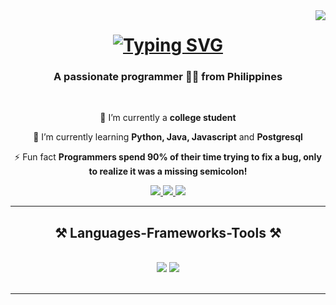 <img align="right" src="https://visitor-badge.laobi.icu/badge?page_id=bunokent.bunokent" />

<h1 align="center">
    <a href="https://git.io/typing-svg"><img src="https://readme-typing-svg.demolab.com?font=Montserrat&weight=900&size=32&duration=3000&pause=1000&width=435&lines=Hello%2C+there+%F0%9F%91%8B;I+am+Kent+Buno+%F0%9F%A7%91%E2%80%8D%F0%9F%92%BB" alt="Typing SVG" /></a>
</h1>

<h3 align="center">A passionate programmer 🧑‍💻 from Philippines </h3>

<br/>

<div align="center">
 
 🏫 I’m currently a **college student**
 
 🌱 I’m currently learning **Python, Java, Javascript** and **Postgresql**

⚡ Fun fact **Programmers spend 90% of their time trying to fix a bug, only to realize it was a missing semicolon!**

 </div>
 
<div align="center"> 
  <a href="mailto:bunokent19@gmail.com">
    <img src="https://img.shields.io/badge/Gmail-333333?style=for-the-badge&logo=gmail&logoColor=red" />
  </a>
  <a href="https://www.linkedin.com/in/kent-buno-632863330/" target="_blank">
    <img src="https://img.shields.io/badge/LinkedIn-0077B5?style=for-the-badge&logo=linkedin&logoColor=white" target="_blank" />
  </a>
  <a href="https://bunokent.github.io/portfolio/" target="_blank">
     <img src="https://img.shields.io/badge/Portfolio-FF5722?style=for-the-badge&logo=todoist&logoColor=white" target="_blank" /> <!-- sqlite, safari, google-chrome are other good icon options -->
  </a>
</div>

 <hr/>
 
<h2 align="center">⚒️ Languages-Frameworks-Tools ⚒️</h2>
<br/>
<div align="center">
    <img src="https://skillicons.dev/icons?i=bootstrap,html,css,vscode,github,figma,git,pycharm" />
    <img src="https://skillicons.dev/icons?i=nodejs,python,javascript,c,java,postgresql" /><br>
</div>

<br/>
<hr/>

<div align="center">
</div>
